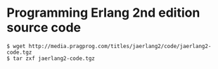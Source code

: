 # Programming Erlang 2nd edition source code

```
$ wget http://media.pragprog.com/titles/jaerlang2/code/jaerlang2-code.tgz
$ tar zxf jaerlang2-code.tgz
```
